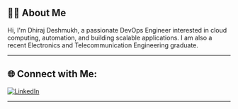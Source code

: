 
## 👨‍💻 About Me

Hi, I'm Dhiraj Deshmukh, a passionate DevOps Engineer interested in cloud computing, automation, and building scalable applications. I am also a recent Electronics and Telecommunication Engineering graduate.

---

## 🌐 Connect with Me:

[![LinkedIn](https://img.shields.io/badge/LinkedIn-0A66C2?style=for-the-badge&logo=linkedin&logoColor=white)](https://www.linkedin.com/in/dhirajdeshmukh8239/) 


---




